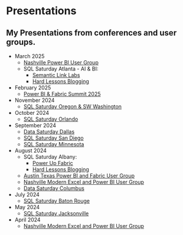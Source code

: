 # Presentations

## My Presentations from conferences and user groups.

* March 2025
  * [Nashville Power BI User Group](https://github.com/thedaxshepherd/Presentations/tree/main/Events/UserGroups/2025/March/NashvillePowerBIUserGroup)
  * SQL Saturday Atlanta - AI & BI:
     * [Semantic Link Labs](https://github.com/thedaxshepherd/Presentations/blob/main/Events/SQL_Saturday/2025/March/Atlanta-AI&BI/1.SemanticLinkLabs)
     * [Hard Lessons Blogging](https://github.com/thedaxshepherd/Presentations/blob/main/Events/SQL_Saturday/2025/March/Atlanta-AI&BI/2.Blogging)
* February 2025
  * [Power BI & Fabric Summit 2025](https://github.com/thedaxshepherd/Presentations/tree/main/Events/misc/PowerBIFabricSummit25)
* November 2024
  * [SQL Saturday Oregon & SW Washington](https://github.com/thedaxshepherd/Presentations/tree/main/Events/SQL_Saturday/2024/November/Oregon_SW-WA/)   
* October 2024
  * [SQL Saturday Orlando](https://github.com/thedaxshepherd/Presentations/tree/main/Events/SQL_Saturday/2024/October/Orlando/)
* September 2024
  * [Data Saturday Dallas](https://github.com/thedaxshepherd/Presentations/blob/main/Events/Data_Saturday/2024/September/Dallas/) 
  * [SQL Saturday San Diego](https://github.com/thedaxshepherd/Presentations/blob/main/Events/SQL_Saturday/2024/September/SanDiego/)
  * [SQL Saturday Minnesota](https://github.com/thedaxshepherd/Presentations/blob/main/Events/SQL_Saturday/2024/September/Minnesota/)
* August 2024
  * SQL Saturday Albany:
     * [Power Up Fabric](https://github.com/thedaxshepherd/Presentations/blob/main/Events/SQL_Saturday/2024/August/Albany/1.PowerUpFabric/)
     * [Hard Lessons Blogging](https://github.com/thedaxshepherd/Presentations/blob/main/Events/SQL_Saturday/2024/August/Albany/2.LessonsAboutBlogging/)
  * [Austin Texas Power BI and Fabric User Group](https://github.com/thedaxshepherd/Presentations/blob/main/Events/UserGroups/2024/August/AustinPowerBI_Fabric/)
  * [Nashville Modern Excel and Power BI User Group](https://github.com/thedaxshepherd/Presentations/blob/main/Events/UserGroups/2024/August/NashvilleExcel_PowerBI/)
  * [Data Saturday Columbus](https://github.com/thedaxshepherd/Presentations/blob/main/Events/Data_Saturday/2024/August/Columbus/)
* July 2024
  * [SQL Saturday Baton Rouge](https://github.com/thedaxshepherd/Presentations/blob/main/Events/SQL_Saturday/2024/July/BatonRouge/)
* May 2024
  *  [SQL Saturday Jacksonville](https://github.com/thedaxshepherd/Presentations/blob/main/Events/SQL_Saturday/2024/May/Jacksonville/)
* April 2024
  * [Nashville Modern Excel and Power BI User Group](https://github.com/thedaxshepherd/Presentations/blob/main/Events/UserGroups/2024/April/ExcelPowerBI/)



